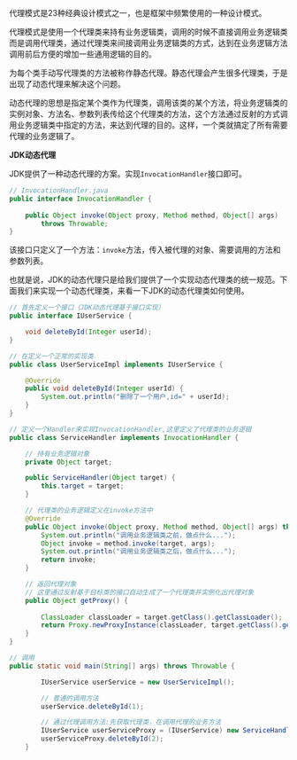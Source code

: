 代理模式是23种经典设计模式之一，也是框架中频繁使用的一种设计模式。

代理模式是使用一个代理类来持有业务逻辑类，调用的时候不直接调用业务逻辑类而是调用代理类，通过代理类来间接调用业务逻辑类的方式，达到在业务逻辑方法调用前后方便的增加一些通用逻辑的目的。

为每个类手动写代理类的方法被称作静态代理。静态代理会产生很多代理类，于是出现了动态代理来解决这个问题。

动态代理的思想是指定某个类作为代理类，调用该类的某个方法，将业务逻辑类的实例对象、方法名、参数列表传给这个代理类的方法，这个方法通过反射的方式调用业务逻辑类中指定的方法，来达到代理的目的。这样，一个类就搞定了所有需要代理的业务逻辑了。

**JDK动态代理**

JDK提供了一种动态代理的方案。实现`InvocationHandler`接口即可。

```java
// InvocationHandler.java
public interface InvocationHandler {
    
    public Object invoke(Object proxy, Method method, Object[] args)
        throws Throwable;
}

```

该接口只定义了一个方法：`invoke`方法，传入被代理的对象、需要调用的方法和参数列表。

也就是说，JDK的动态代理只是给我们提供了一个实现动态代理类的统一规范。下面我们来实现一个动态代理类，来看一下JDK的动态代理类如何使用。

```java
// 首先定义一个接口（JDK动态代理基于接口实现）
public interface IUserService {

    void deleteById(Integer userId);
}
```

```java
// 在定义一个正常的实现类
public class UserServiceImpl implements IUserService {

    @Override
    public void deleteById(Integer userId) {
        System.out.println("删除了一个用户,id=" + userId);
    }
}
```

```java
// 定义一个Handler来实现InvocationHandler,这里定义了代理类的业务逻辑
public class ServiceHandler implements InvocationHandler {

    // 持有业务逻辑对象
    private Object target;

    public ServiceHandler(Object target) {
        this.target = target;
    }

    // 代理类的业务逻辑定义在invoke方法中
    @Override
    public Object invoke(Object proxy, Method method, Object[] args) throws Throwable {
        System.out.println("调用业务逻辑类之前，做点什么...");
        Object invoke = method.invoke(target, args);
        System.out.println("调用业务逻辑类之后，做点什么...");
        return invoke;
    }

    // 返回代理对象
    // 这里通过反射基于目标类的接口自动生成了一个代理类并实例化出代理对象
    public Object getProxy() {
        
        ClassLoader classLoader = target.getClass().getClassLoader();
        return Proxy.newProxyInstance(classLoader, target.getClass().getInterfaces(), this);
    }
}
```



```java
// 调用
public static void main(String[] args) throws Throwable {

        IUserService userService = new UserServiceImpl();

        // 普通的调用方法
        userService.deleteById(1);

        // 通过代理调用方法:先获取代理类，在调用代理的业务方法
        IUserService userServiceProxy = (IUserService) new ServiceHandler(userService).getProxy();
        userServiceProxy.deleteById(2);
    }
```

